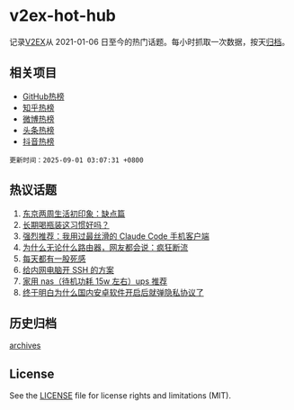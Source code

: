 # v2ex-hot-hub

 记录[V2EX](https://www.v2ex.com/)从 2021-01-06 日至今的热门话题。每小时抓取一次数据，按天[归档](archives)。
 
 ## 相关项目

- [GitHub热榜](https://github.com/lonnyzhang423/github-hot-hub)
- [知乎热榜](https://github.com/lonnyzhang423/zhihu-hot-hub)
- [微博热榜](https://github.com/lonnyzhang423/weibo-hot-hub)
- [头条热榜](https://github.com/lonnyzhang423/toutiao-hot-hub)
- [抖音热榜](https://github.com/lonnyzhang423/douyin-hot-hub)


 `更新时间：2025-09-01 03:07:31 +0800`

## 热议话题

1. [东京两周生活初印象：缺点篇](https://www.v2ex.com/t/1156053)
1. [长期喝瓶装这习惯好吗？](https://www.v2ex.com/t/1156024)
1. [强烈推荐：我用过最丝滑的 Claude Code 手机客户端](https://www.v2ex.com/t/1156040)
1. [为什么无论什么路由器，网友都会说：疯狂断流](https://www.v2ex.com/t/1156081)
1. [每天都有一股死感](https://www.v2ex.com/t/1156043)
1. [给内网电脑开 SSH 的方案](https://www.v2ex.com/t/1156013)
1. [家用 nas（待机功耗 15w 左右）ups 推荐](https://www.v2ex.com/t/1156059)
1. [终于明白为什么国内安卓软件开启后就弹隐私协议了](https://www.v2ex.com/t/1156029)

## 历史归档

[archives](archives)

## License

See the [LICENSE](LICENSE) file for license rights and limitations (MIT).
